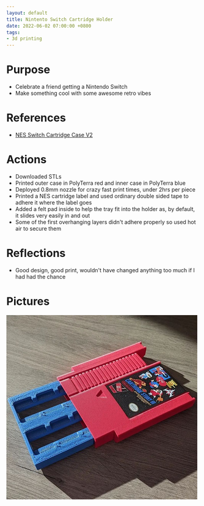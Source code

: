 ```yaml
---
layout: default
title: Nintento Switch Cartridge Holder
date: 2022-06-02 07:00:00 +0800
tags:
- 3d printing
---
```


# Purpose
- Celebrate a friend getting a Nintendo Switch
- Make something cool with some awesome retro vibes

# References
- [NES Switch Cartridge Case V2
](https://www.printables.com/model/31946-nes-switch-cartridge-case-v2)

# Actions
- Downloaded STLs
- Printed outer case in PolyTerra red and inner case in PolyTerra blue
- Deployed 0.8mm nozzle for crazy fast print times, under 2hrs per piece
- Printed a NES cartridge label and used ordinary double sided tape to adhere it where the label goes
- Added a felt pad inside to help the tray fit into the holder as, by default, it slides very easily in and out
- Some of the first overhanging layers didn't adhere properly so used hot air to secure them

# Reflections
- Good design, good print, wouldn't have changed anything too much if I had had the chance


# Pictures
![2022-06-02-switch-cartridge-holder](/assets/img/2022-06-02-switch-cartridge-holder.jpg)